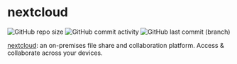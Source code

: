 # nextcloud

![GitHub repo size](https://img.shields.io/github/repo-size/theautomation/nextcloud?logo=Github)
![GitHub commit activity](https://img.shields.io/github/commit-activity/y/theautomation/nextcloud?logo=github)
![GitHub last commit (branch)](https://img.shields.io/github/last-commit/theautomation/nextcloud/main?logo=github)

[nextcloud](https://nextcloud.com/): an on-premises file share and collaboration platform. Access & collaborate across your devices.
